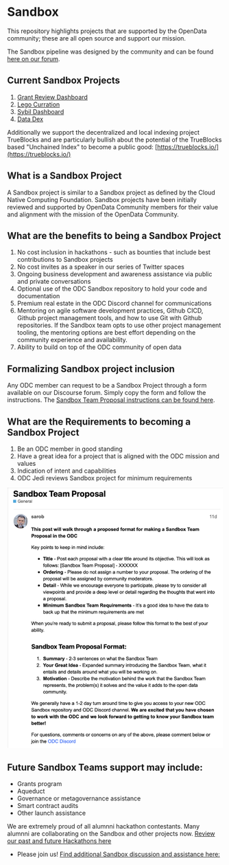 # Sandbox

This repository highlights projects that are supported by the OpenData community; these are all open source and support our mission. 

The Sandbox pipeline was  designed by the community and can be found [here on our forum](https://forum.opendatacommunity.org/t/project-pipeline-in-detail/28/5).

## Current Sandbox Projects

1. [Grant Review Dashboard](https://github.com/OpenDataforWeb3-sandbox/Grant-Review-Dashboard)
1. [Lego Curration](https://github.com/OpenDataforWeb3-sandbox/Lego-Curration)
1. [Sybil Dashboard](https://github.com/OpenDataforWeb3-sandbox/Sybil-Dashboard)
1. [Data Dex](https://github.com/davidgasquez/datadex)

Additionally we support the decentralized and local indexing project TrueBlocks and are particularly bullish about the potential of the TrueBlocks based "Unchained Index" to become a public good:  [https://trueblocks.io/](https://trueblocks.io/)

## What is a Sandbox Project 

A Sandbox project is similar to a Sandbox project as defined by the Cloud Native Computing Foundation.  Sandbox projects have been initially reviewed and supported by OpenData Community members for their value and alignment with the mission of the OpenData Community.  

## What are the benefits to being a Sandbox Project

1. No cost inclusion in hackathons - such as bounties that include best contributions to Sandbox projects
1. No cost invites as a speaker in our series of Twitter spaces
1. Ongoing business development and awareness assistance via public and private conversations
1. Optional use of the ODC Sandbox repository to hold your code and documentation
1. Premium real estate in the ODC Discord channel for communications
1. Mentoring on agile software development practices, Github CICD, Github project management tools, and how to use Git with Github repositories. If the Sandbox team opts to use other project management tooling, the mentoring options are best effort depending on the community experience and availability.
1. Ability to build on top of the ODC community of open data

## Formalizing Sandbox project inclusion

Any ODC member  can request to be a Sandbox Project through a form available on our Discourse forum. Simply copy the form and follow the instructions. The [Sandbox Team Proposal instructions can be found here](https://forum.opendatacommunity.org/t/sandbox-team-proposal/30).

## What are the Requirements to becoming a Sandbox Project

1. Be an ODC member in good standing
1. Have a great idea for a project that is aligned with the ODC mission and values
1. Indication of intent and capabilities
1. ODC Jedi reviews Sandbox project for minimum requirements

![Sandbox Team Proposal](sandbox-team-proposal.png)

## Future Sandbox Teams support may include:
- Grants program
- Aqueduct
- Governance or metagovernance assistance
- Smart contract audits
- Other launch assistance

We are extremely proud of all alumnni hackathon contestants.  Many alumnni are collaborating on the Sandbox and other projects now. [Review our past and future Hackathons here](https://opendatacommunity.org)

- Please join us! [Find additional Sandbox discussion and assistance here:](https://discord.com/channels/1037443230993743902/1075078081439604746)
